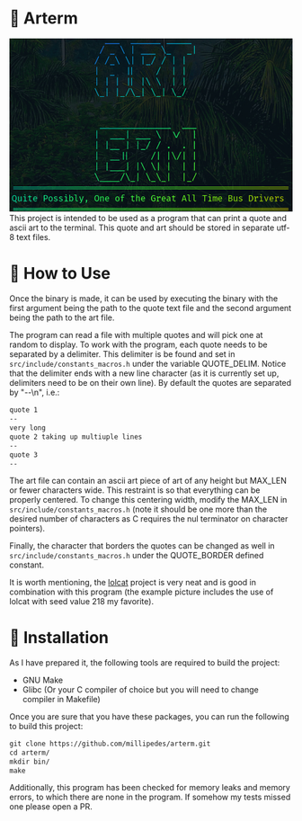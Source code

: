 # :evergreen_tree: Arterm
![example picture](./resources/example.png "Example Arterm")
This project is intended to be used as a program that can print a quote and
ascii art to the terminal. This quote and art should be stored in separate utf-8
text files.

# :blossom: How to Use
Once the binary is made, it can be used by executing the binary with the first
argument being the path to the quote text file and the second argument being the
path to the art file.

The program can read a file with multiple quotes and will pick one at random to
display. To work with the program, each quote needs to be separated by a
delimiter. This delimiter is be found and set in
`src/include/constants_macros.h` under the variable QUOTE_DELIM. Notice that
the delimiter ends with a new line character (as it is currently set up,
delimiters need to be on their own line).  By default the quotes are separated
by "--\n", i.e.:
```
quote 1
--
very long
quote 2 taking up multiuple lines
--
quote 3
--
```

The art file can contain an ascii art piece of art of any height but MAX_LEN or
fewer characters wide. This restraint is so that everything can be properly
centered.  To change this centering width, modify the MAX_LEN in
`src/include/constants_macros.h` (note it should be one more than the desired
number of characters as C requires the nul terminator on character pointers).

Finally, the character that borders the quotes can be changed as well in 
`src/include/constants_macros.h` under the QUOTE_BORDER defined constant.

It is worth mentioning, the [lolcat](https://github.com/busyloop/lolcat.git)
project is very neat and is good in combination with this program (the example
picture includes the use of lolcat with seed value 218 my favorite).

# :floppy_disk: Installation
As I have prepared it, the following tools are required to build the project:
- GNU Make
- Glibc (Or your C compiler of choice but you will need to change compiler in
  Makefile)

Once you are sure that you have these packages, you can run the following to
build this project:
```
git clone https://github.com/millipedes/arterm.git
cd arterm/
mkdir bin/
make
```
Additionally, this program has been checked for memory leaks and memory errors,
to which there are none in the program. If somehow my tests missed one please
open a PR.
